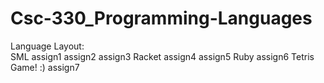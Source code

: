# Csc-330_Programming-Languages

Language Layout:<br>
  SML
    assign1
    assign2
    assign3
  Racket
    assign4
    assign5
  Ruby
    assign6 Tetris Game!  :)
    assign7
